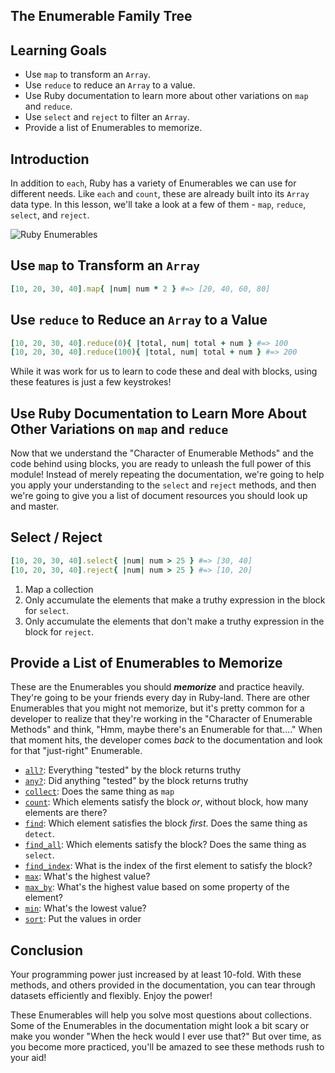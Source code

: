 ## The Enumerable Family Tree

## Learning Goals

* Use `map` to transform an `Array`. 
* Use `reduce` to reduce an `Array` to a value.
* Use Ruby documentation to learn more about other variations on `map` and
  `reduce`.
* Use `select` and `reject` to filter an `Array`.
* Provide a list of Enumerables to memorize.

## Introduction

In addition to `each`, Ruby has a variety of Enumerables we can use for different
needs. Like `each` and `count`, these are already built into its `Array` data type.
In this lesson, we'll take a look at a few of them - `map`, `reduce`, `select`, and
`reject`.

![Ruby Enumerables](https://curriculum-content.s3.amazonaws.com/ruby-enumerables/enumerables-family-tree/Image_78_RubyMapTree.png)

## Use `map` to Transform an `Array`

```ruby
[10, 20, 30, 40].map{ |num| num * 2 } #=> [20, 40, 60, 80]
```

## Use `reduce` to Reduce an `Array` to a Value

```ruby
[10, 20, 30, 40].reduce(0){ |total, num| total + num } #=> 100
[10, 20, 30, 40].reduce(100){ |total, num| total + num } #=> 200
```

While it was work for us to learn to code these and deal with blocks, using
these features is just a few keystrokes!

## Use Ruby Documentation to Learn More About Other Variations on `map` and `reduce`

Now that we understand the "Character of Enumerable Methods" and the code
behind using blocks, you are ready to unleash the full power of this module!
Instead of merely repeating the documentation, we're going to help you apply
your understanding to the `select` and `reject` methods, and then we're going
to give you a list of document resources you should look up and master.

## Select / Reject

```ruby
[10, 20, 30, 40].select{ |num| num > 25 } #=> [30, 40]
[10, 20, 30, 40].reject{ |num| num > 25 } #=> [10, 20]
```

1. Map a collection
2. Only accumulate the elements that make a truthy expression in the block for
   `select`.
3. Only accumulate the elements that don't make a truthy expression in the
   block for `reject`.

## Provide a List of Enumerables to Memorize

These are the Enumerables you should ***memorize*** and practice heavily.
They're going to be your friends every day in Ruby-land. There are other
Enumerables that you might not memorize, but it's pretty common for a developer
to realize that they're working in the "Character of Enumerable Methods" and
think, "Hmm, maybe there's an Enumerable for that...." When that moment hits,
the developer comes _back_ to the documentation and look for that "just-right"
Enumerable.

* [`all?`][all?]: Everything "tested" by the block returns truthy
* [`any?`][any?]: Did anything "tested" by the block returns truthy
* [`collect`][collect]: Does the same thing as `map`
* [`count`][count]: Which elements satisfy the block _or_, without block, how many elements are there?
* [`find`][detect]: Which element satisfies the block _first_. Does the same thing as `detect`.
* [`find_all`][find_all]: Which elements satisfy the block? Does the same thing as `select`.
* [`find_index`][find_index]: What is the index of the first element to satisfy the block?
* [`max`][max]: What's the highest value?
* [`max_by`][max_by]: What's the highest value based on some property of the element?
* [`min`][min]: What's the lowest value?
* [`sort`][sort]: Put the values in order

## Conclusion

Your programming power just increased by at least 10-fold. With these methods,
and others provided in the documentation, you can tear through datasets
efficiently and flexibly. Enjoy the power!


[all?]: https://ruby-doc.org/core-2.6.3/Enumerable.html#method-i-all-3F
[any?]: https://ruby-doc.org/core-2.6.3/Enumerable.html#method-i-any-3F
[collect]: https://ruby-doc.org/core-2.6.3/Enumerable.html#method-i-collect
[count]: https://ruby-doc.org/core-2.6.3/Enumerable.html#method-i-count
[detect]: https://ruby-doc.org/core-2.6.3/Enumerable.html#method-i-detect
[find_all]: https://ruby-doc.org/core-2.6.3/Enumerable.html#method-i-find_all
[find_index]: https://ruby-doc.org/core-2.6.3/Enumerable.html#method-i-find_index
[max]: https://ruby-doc.org/core-2.6.3/Enumerable.html#method-i-max
[max_by]:https://ruby-doc.org/core-2.6.3/Enumerable.html#method-i-max_by
[min]: https://ruby-doc.org/core-2.6.3/Enumerable.html#method-i-min
[sort]: https://ruby-doc.org/core-2.6.3/Enumerable.html#method-i-sort


These Enumerables will help you solve most questions about collections. Some of
the Enumerables in the documentation might look a bit scary or make you wonder
"When the heck would I ever use that?" But over time, as you become more
practiced, you'll be amazed to see these methods rush to your aid!
